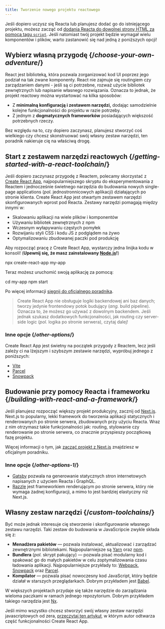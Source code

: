 ```yaml
---
title: Tworzenie nowego projektu reactowego
---
```


<Intro>

Jeśli dopiero uczysz się Reacta lub planujesz dodać go do istniejącego projektu, możesz zacząć od [dodania Reacta do dowolnej strony HTML za pomocą tagu `script`](/learn/add-react-to-a-website). Jeśli natomiast twój projekt będzie wymagał wielu komponentów i plików, warto zastanowić się nad jedną z poniższych opcji!

</Intro>

## Wybierz własną przygodę {/*choose-your-own-adventure*/}

React jest biblioteką, która pozwala zorganizować kod UI poprzez jego podział na tak zwane komponenty. React nie zajmuje się routingiem czy zarządzaniem danymi - jeśli są ci potrzebne, rozważ użycie bibliotek zewnętrznych lub napisanie własnego rozwiązania. Oznacza to jednak, że projekt reactowy można wystartować na kilka sposobów:

- Z **minimalną konfiguracją i zestawem narzędzi,** dodając samodzielnie kolejne funkcjonalności do projektu w razie potrzeby.
- Z jednym z **dogmatycznych frameworków** posiadających większość potrzebnych rzeczy.

Bez względu na to, czy dopiero zaczynasz, planujesz stworzyć coś wielkiego czy chcesz skonstruować swój własny zestaw narzędzi, ten poradnik nakieruje cię na właściwą drogę.

## Start z zestawem narzędzi reactowych {/*getting-started-with-a-react-toolchain*/}

Jeśli dopiero zaczynasz przygodę z Reactem, polecamy skorzystać z [Create React App](https://create-react-app.dev/), najpopularniejszego skryptu do eksperymentowania z Reactem i jednocześnie świetnego narzędzia do budowania nowych single-page applications (_pol._ jednostronnicowych aplikacji) działających po stronie klienta. Create React App jest otwartym zestawem narzędzi skonfigurowanych wprost pod Reacta. Zestawy narzędzi pomagają między innymi w:

- Skalowaniu aplikacji na wiele plików i komponentów
- Używaniu bibliotek zewnętrznych z npm
- Wczesnym wyłapywaniu częstych pomyłek
- Rozwijaniu styli CSS i kodu JS z podglądem na żywo
- Optymalizowaniu zbudowanej paczki pod produkcję

Aby rozpocząć pracę z Create React App, wystarczy jedna linijka kodu w konsoli! (**Upewnij się, że masz zainstalowany [Node.js](https://nodejs.org/)!**)

<TerminalBlock>

npx create-react-app my-app

</TerminalBlock>

Teraz możesz uruchomić swoją aplikację za pomocą:

<TerminalBlock>

cd my-app
npm start

</TerminalBlock>

Po więcej informacji [sięgnij do oficjalnego poradnika](https://create-react-app.dev/docs/getting-started).

> Create React App nie obsługuje logiki backendowej ani baz danych; tworzy jedynie frontendowy potok budujący (_ang._ build pipeline). Oznacza to, że możesz go używać z dowolnym backendem. Jeśli jednak szukasz dodatkowych funkcjonalności, jak routing czy server-side logic (_pol._ logika po stronie serwera), czytaj dalej!

### Inne opcje {/*other-options*/}

Create React App jest świetny na początek przygody z Reactem, lecz jeśli zależy ci na lżejszym i szybszym zestawie narzędzi, wypróbuj jednego z poniższych:

- [Vite](https://vitejs.dev/guide/)
- [Parcel](https://parceljs.org/)
- [Snowpack](https://www.snowpack.dev/tutorials/react)

## Budowanie przy pomocy Reacta i frameworku {/*building-with-react-and-a-framework*/}

Jeśli planujesz rozpocząć większy projekt produkcyjny, zacznij od [Next.js](https://nextjs.org/). Next.js to popularny, lekki framework do tworzenia aplikacji statycznych i renderowanych po stronie serwera, zbudowanych przy użyciu Reacta. Wraz z nim otrzymasz takie funkcjonalności jak: routing, stylowanie czy renderowanie po stronie serwera, co znacznie przyspieszy początkową fazę projektu.

Więcej informacji o tym, jak [zacząć projekt z Next.js](https://nextjs.org/docs/getting-started) znajdziesz w oficjalnym poradniku.

### Inne opcje {/*other-options-1*/}

- [Gatsby](https://www.gatsbyjs.org/) pozwala na generowanie statycznych stron internetowych napisanych z użyciem Reacta i GraphQL.
- [Razzle](https://razzlejs.org/) jest frameworkiem renderującym po stronie serwera, który nie wymaga żadnej konfiguracji, a mimo to jest bardziej elastyczny niż Next.js.

## Własny zestaw narzędzi {/*custom-toolchains*/}

Być może jednak interesuje cię stworzenie i skonfigurowanie własnego zestawu narzędzi. Taki zestaw do budowania w JavaScripcie zwykle składa się z:

- **Menadżera pakietów** — pozwala instalować, aktualizować i zarządzać zewnętrznymi bibliotekami. Najpopularniejsze są [Yarn](https://yarnpkg.com/) oraz [npm](https://www.npmjs.com/).
- **Bundlera** (_pol._ skrypt pakujący) — pozwala pisać modularny kod i spakować go do małych pakietów w celu zoptymalizowania czasu ładowania aplikacji. Najpopularniejsze przykłady to: [Webpack](https://webpack.js.org/), [Snowpack](https://www.snowpack.dev/) oraz [Parcel](https://parceljs.org/).
- **Kompilator** — pozwala pisać nowoczesny kod JavaScript, który będzie działał w starszych przeglądarkach. Dobrym przykładem jest [Babel](https://babeljs.io/).

W większych projektach przydaje się także narzędzie do zarządzania wieloma paczkami w ramach jednego repozytorium. Dobrym przykładem takiego narzędzia jest [Nx](https://nx.dev/react).

Jeśli mimo wszystko chcesz stworzyć swój własny zestaw narzędzi javascriptowych od zera, [przeczytaj ten artykuł](https://blog.usejournal.com/creating-a-react-app-from-scratch-f3c693b84658), w którym autor odtwarza część funkcjonalności Create React App.

